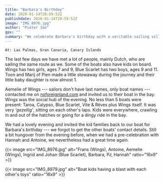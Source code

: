 ```yaml
---
title: "Barbara's Birthday"
date: 2020-01-14T20:59:52Z
publishdate: 2020-01-14T20:59:52Z
image: "IMG_8976.jpg"
author: "Pieter Jan"
gpx: ""
summary: "We celebrate Barbara's birthday with a veritable sailing village of Dutch sailors."
---
```


`At: Las Palmas, Gran Canaria, Canary Islands`

The last few days we have met a lot of people, mainly Dutch, who are sailing the same route as we. Some of the boats also have kids on board. Wings has two girls, ages 7 and 9, Blue Scarlet has two boys, ages 9 and 11. Toon and Marij of Pien made a little stowaway during the journey and their little baby daughter is now almost 1.

Aemelie of Wings --- sailors don't have last names, only boat names --- contacted me on [noforeignland.com](https://www.noforeignland.com/boat/5696081327292416) and invited us to their boat in the bay. Wings was the social hub of the evening. No less than 5 boats were present: Taroa, Calypso, Blue Scarlet, Vite & Rêves plus Wings itself. It was very _'gezellig'_, sitting on each other's laps. Kids were everywhere, crawling in and out of the hatches or going for a dingy ride in the bay.

We had a lovely evening and invited the kid families back to our boat for Barbara's birthday --- we forgot to get the other boats' contact details. Still a bit hungover from the evening before, when we had a pre-celebration with Hannah and Antoine, we nevertheless had a great time again.

{{< image src="IMG_8976.jpg" alt="Frans (Wings), Antoine, Aemelie (Wings), Ingrid and Johan (Blue Scarlet), Barbara, PJ, Hannah" ratio="16x9" >}}

{{< image src="IMG_8979.jpg" alt="Boat kids having a blast with each other's toys" ratio="16x9" >}}

